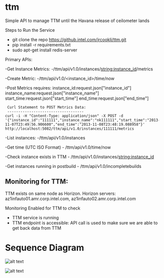 ttm
===

Simple API to manage TTM until the Havana release of ceilometer lands

Steps to Run the Service
  - git clone the repo https://github.intel.com/jrcookli/ttm.git
  - pip install -r requirements.txt
  - sudo apt-get install redis-server

Primary APIs:

  -Get Instance Metrics:
     -/ttm/api/v1.0/instances/<string:instance_id>/metrics

  -Create Metric:
     -/ttm/api/v1.0/<instance_id>/time/now

  -Post Metrics requires: 
     instance_id:request.json["instance_id"]
     instance_name:request.json["instance_name"]
     start_time:request.json["start_time"]
     end_time:request.json["end_time"]

     Curl Statement to POST Metrics Data: 
     -----------------------------------
    curl -i -H "Content-Type: application/json" -X POST -d '{"instance_id":"111111","instance_name":"nk111111","start_time":"2013-11-07T23:49:56.906600","end_time":"2013-11-08T23:48:19.088958"}' http://localhost:5082/ttm/api/v1.0/instances/111111/metrics

   
  -List instances: 
    -/ttm/api/v1.0/instances

  -Get time (UTC ISO Format)
    - /ttm/api/v1.0/time/now

  -Check instance exists in TTM
    -  /ttm/api/v1.0/instances/<string:instance_id>
  
  -Get instances running in postbuild
    - /ttm/api/v1.0/incompletebuilds


Monitoring for TTM: 
-------------------

TTM exists on same node as Horizon.
Horizon servers: az1infauto01.amr.corp.intel.com,
                 az1infauto02.amr.corp.intel.com

Monitoring Enabled for TTM to check
 - TTM service is running
 - TTM endpoint is accessible: API call is used to make sure we are able to get
   back data from TTM 

Sequence Diagram
================
 
 ![alt text](https://github.intel.com/jrcookli/ttm/raw/master/etc/ttm_seq.jpg "Sequence Diagram for TTM")


 ![alt text](https://github.intel.com/jrcookli/ttm/raw/master/etc/ttm-timeout.jpg "Sequence Diagram for TTM - Bootstrap Timeout ")
